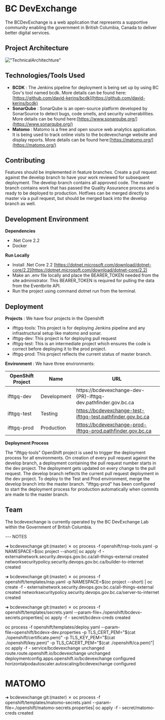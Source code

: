 # **BC DevExchange**

The BCDevExchange is a web application that represents a supportive community enabling the government in British Columbia, Canada to deliver better digital services.

## Project Architecture

![&quot;TechnicalArchitechture&quot;](bcdevexchange/wwwroot/img/technical\_architecture/architecture.png)

## Technologies/Tools Used

- **BCDK** : The Jenkins pipeline for deployment is being set up by using BC Gov&#39;s tool named bcdk. More details can be found here:[https://github.com/david-kerins/bcdk](https://github.com/david-kerins/bcdk)
- **SonarQube** : SonarQube is an open-source platform developed by SonarSource to detect bugs, code smells, and security vulnerabilities. More details can be found here:[https://www.sonarqube.org/](https://www.sonarqube.org/)
- **Matomo** : Matomo is a free and open source web analytics application. It is being used to track online visits to the bcdevexchange website and display reports. More details can be found here:[https://matomo.org/](https://matomo.org/)


## Contributing

Features should be implemented in feature branches. Create a pull request against the develop branch to have your work reviewed for subsequent deployment. The develop branch contains all approved code. The master branch contains work that has passed the Quality Assurance process and is ready to be deployed to production. Hotfixes can be merged directly to master via a pull request, but should be merged back into the develop branch as well.


## Development Environment

**Dependencies**

- .Net Core 2.2
- Docker

**Run Locally**

- Install .Net Core 2.2 [https://dotnet.microsoft.com/download/dotnet-core/2.2](https://dotnet.microsoft.com/download/dotnet-core/2.2)
- Make an .env file locally and place the BEARER\_TOKEN needed from the site administrator. This BEARER\_TOKEN is required for pulling the data from the Eventbrite API.
- Run the project using command dotnet run from the terminal.


## Deployment

**Projects** : We have four projects in the Openshift

- ifttgq-tools: This project is for deploying Jenkins pipeline and any infrastructural setup like matomo and sonar.
- ifttgq-dev: This project is for deploying pull request
- ifttgq-test: This is an intermediate project which ensures the code is correct before deploying it to the prod project.
- ifttgq-prod: This project reflects the current status of master branch.

**Environment** : We have three environments:

| **OpenShift Project** | **Name** | **URL** |
| --- | --- | --- |
| ifttgq-dev | Development | https://bcdevexchange-dev-{PR}-ifttgq-dev.pathfinder.gov.bc.ca|
| ifttgq-test | Testing | https://bcdevexchange-test-ifttgq-test.pathfinder.gov.bc.ca|
| ifttgq-prod | Production | https://bcdevexchange-prod-ifttgq-prod.pathfinder.gov.bc.ca|

**Deployment Process**

The &quot;ifttgq-tools&quot; OpenShift project is used to trigger the deployment process for all environments. On creation of every pull request against the develop branch, a deployment containing the pull request number starts in the dev project. The deployment gets updated on every change to the pull request. The develop branch reflects the current pull request deployment in the dev project. To deploy to the Test and Prod environment, merge the develop branch into the master branch. &quot;ifttgq-prod&quot; has been configured to start the deployment process for production automatically when commits are made to the master branch.


## Team

The bcdevexchange is currently operated by the BC DevExchange Lab within the Government of British Columbia.

--- NOTES

➜  bcdevexchange git:(master) ✗ oc process -f openshift/nsp-tools.yaml -p NAMESPACE=$(oc project --short)| oc apply -f -
externalnetwork.security.devops.gov.bc.ca/all-things-external created
networksecuritypolicy.security.devops.gov.bc.ca/builder-to-internet created


➜  bcdevexchange git:(master) ✗ oc process -f openshift/templates/nsp.yaml -p NAMESPACE=$(oc project --short) | oc create -f -
externalnetwork.security.devops.gov.bc.ca/all-things-external created
networksecuritypolicy.security.devops.gov.bc.ca/server-to-internet created

➜  bcdevexchange git:(master) ✗ oc process -f openshift/templates/secrets.yaml --param-file=./openshift/bcdevx-secrets.properties| oc apply -f -
secret/bcdevx-creds created

oc process -f openshift/templates/deploy.yaml --param-file=openshift/bcdevx-dev.properties -p TLS_CERT_PEM="$(cat ./openshift/certificate.pem)" -p TLS_KEY_PEM="$(cat ./openshift/key.pem)" -p TLS_CACERT_PEM="$(cat ./openshift/ca.pem)"| oc apply -f -
service/bcdevexchange unchanged
route.route.openshift.io/bcdevexchange unchanged
deploymentconfig.apps.openshift.io/bcdevexchange configured
horizontalpodautoscaler.autoscaling/bcdevexchange configured


# MATOMO

➜  bcdevexchange git:(master) ✗ oc process -f openshift/templates/matomo-secrets.yaml --param-file=./openshift/matomo-secrets.properties| oc apply -f -
secret/matomo-creds created